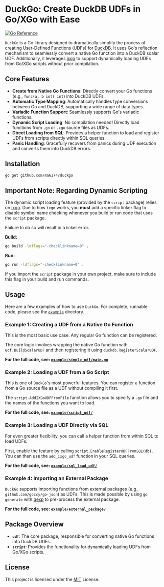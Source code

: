 # DuckGo: Create DuckDB UDFs in Go/XGo with Ease

[![Go Reference](https://pkg.go.dev/badge/github.com/ma6174/duckgo.svg)](https://pkg.go.dev/github.com/ma6174/duckgo)

`DuckGo` is a Go library designed to dramatically simplify the process of creating User-Defined Functions (UDFs) for [DuckDB](https://duckdb.org/). It uses Go's reflection mechanism to seamlessly convert a native Go function into a DuckDB scalar UDF. Additionally, it leverages [ixgo](https://github.com/goplus/ixgo) to support dynamically loading UDFs from Go/XGo scripts without prior compilation.

## Core Features

- **Create from Native Go Functions**: Directly convert your Go functions (e.g., `func(a, b int) int`) into DuckDB UDFs.
- **Automatic Type Mapping**: Automatically handles type conversions between Go and DuckDB, supporting a wide range of data types.
- **Variadic Function Support**: Seamlessly supports Go's variadic functions.
- **Dynamic Script Loading**: No compilation needed! Directly load functions from `.go` or `.xgo` source files as UDFs.
- **Direct Loading from SQL**: Provides a helper function to load and register UDFs from scripts directly within SQL queries.
- **Panic Handling**: Gracefully recovers from panics during UDF execution and converts them into DuckDB errors.

## Installation

```bash
go get github.com/ma6174/duckgo
```

## Important Note: Regarding Dynamic Scripting

The dynamic script loading feature (provided by the `script` package) relies on [ixgo](https://github.com/goplus/ixgo). Due to how `ixgo` works, you **must** add a specific linker flag to disable symbol name checking whenever you build or run code that uses the `script` package.

Failure to do so will result in a linker error.

**Build:**
```bash
go build -ldflags="-checklinkname=0" .
```

**Run:**
```bash
go run -ldflags="-checklinkname=0" .
```

If you import the `script` package in your own project, make sure to include this flag in your build and run commands.

## Usage

Here are a few examples of how to use `DuckGo`. For complete, runnable code, please see the [`example`](./example) directory.

### Example 1: Creating a UDF from a Native Go Function

This is the most basic use case. Any regular Go function can be registered.

The core logic involves wrapping the native Go function with `udf.BuildScalarUDF` and then registering it using `duckdb.RegisterScalarUDF`.

**For the full code, see: [`example/simple_udf/main.go`](./example/simple_udf/main.go)**

### Example 2: Loading a UDF from a Go Script

This is one of `DuckGo`'s most powerful features. You can register a function from a Go source file as a UDF without compiling it first.

The `script.AddIXGoUDFFromFile` function allows you to specify a `.go` file and the names of the functions you want to load.

**For the full code, see: [`example/script_udf/`](./example/script_udf/)**

### Example 3: Loading a UDF Directly via SQL

For even greater flexibility, you can call a helper function from within SQL to load UDFs.

First, enable the feature by calling `script.EnableRegisterUDFFromSQL(db)`. You can then use the `add_ixgo_udf` function in your SQL queries.

**For the full code, see: [`example/sql_load_udf/`](./example/sql_load_udf/)**

### Example 4: Importing an External Package

`DuckGo` supports importing functions from external packages (e.g., `github.com/goccy/go-json`) as UDFs. This is made possible by using `go generate` with [qexp](https://github.com/goplus/ixgo/tree/main/cmd/qexp) to pre-process the external package.

**For the full code, see: [`example/external_package/`](./example/external_package/)**

## Package Overview

- **`udf`**: The core package, responsible for converting native Go functions into DuckDB UDFs.
- **`script`**: Provides the functionality for dynamically loading UDFs from Go/XGo scripts.

## License

This project is licensed under the [MIT](LICENSE) License. 